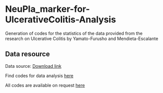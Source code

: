 # NeuPla_marker-for-UlcerativeColitis-Analysis

Generation of codes for the statistics of the data provided from the research on Ulcerative Colitis by Yamato-Furusho and Mendieta-Escalante
## Data resource

Data source: [Download link](http://www.plosone.org/article/fetchSingleRepresentation.action?uri=info:doi/10.1371/journal.pone.0231988.s001)

Find codes for data analysis [here](https://github.com/viskky/NeuPla_marker-for-UlcerativeColitis-Analysis)

All codes are available on request [here](viskky89@gmail.com)
